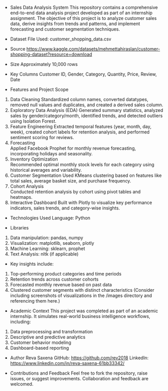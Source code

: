 - Sales Data Analysis System
This repository contains a comprehensive end-to-end data analysis project developed as part of an internship assignment. The objective of this project is to analyze customer sales data, derive insights from trends and patterns, and implement forecasting and customer segmentation techniques.

- Dataset
File Used: customer_shopping_data.csv

- Source
https://www.kaggle.com/datasets/mehmettahiraslan/customer-shopping-dataset?resource=download

- Size
Approximately 10,000 rows

- Key Columns
Customer ID, Gender, Category, Quantity, Price, Review, Date

- Features and Project Scope

1. Data Cleaning
	Standardized column names, converted datatypes, removed null values and duplicates, and created a derived sales column.
2. Exploratory Data Analysis (EDA)
	Generated summary statistics, analyzed sales by gender/category/month, identified trends, and detected outliers using Isolation Forest.
3.  Feature Engineering
	Extracted temporal features (year, month, day, week), created cohort labels for retention analysis, and performed sentiment scoring for reviews.
4. Forecasting	
Applied Facebook Prophet for monthly revenue forecasting, incorporating holidays and seasonality.
5. Inventory Optimization	
Recommended optimal monthly stock levels for each category using historical averages and variability.
6. Customer Segmentation
	Used KMeans clustering based on features like total sales, average basket size, and purchase frequency.
7. Cohort Analysis	
Conducted retention analysis by cohort using pivot tables and heatmaps.
8. Interactive Dashboard	Built with Plotly to visualize key performance indicators, sales trends, and category-wise insights.

- Technologies Used
Language: Python

- Libraries
1. Data manipulation: pandas, numpy
2. Visualization: matplotlib, seaborn, plotly
3. Machine Learning: sklearn, prophet
4. Text Analysis: nltk (if applicable)

- Key insights include:
1. Top-performing product categories and time periods
2. Retention trends across customer cohorts
3. Forecasted monthly revenue based on past data
4. Clustered customer segments with distinct characteristics
(Consider including screenshots of visualizations in the /images directory and referencing them here.)

- Academic Context
This project was completed as part of an academic internship. It simulates real-world business intelligence workflows, including:

1. Data preprocessing and transformation
2. Descriptive and predictive analytics
3. Customer behavior modeling
4. Dashboard-based reporting

- Author
Reva Saxena
GitHub: https://github.com/rev2018
LinkedIn: https://www.linkedin.com/in/reva-saxena-61bb33342/

- Contributions and Feedback
Feel free to fork the repository, raise issues, or suggest improvements. Collaboration and feedback are welcomed.

